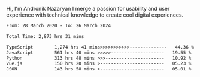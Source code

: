 Hi, I'm Andronik Nazaryan
I merge a passion for usability and user experience with technical knowledge to create cool digital experiences.


<!--START_SECTION:waka-->

```txt
From: 28 March 2020 - To: 26 March 2024

Total Time: 2,873 hrs 31 mins

TypeScript        1,274 hrs 41 mins>>>>>>>>>>>--------------   44.36 %
JavaScript        561 hrs 40 mins >>>>>--------------------   19.55 %
Python            313 hrs 48 mins >>>----------------------   10.92 %
Vue.js            150 hrs 20 mins >------------------------   05.23 %
JSON              143 hrs 58 mins >------------------------   05.01 %
```

<!--END_SECTION:waka-->

